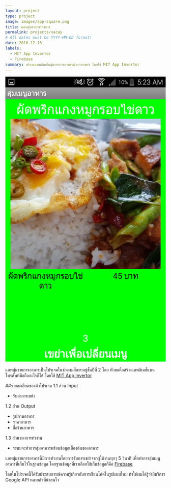 ```yaml
---
layout: project
type: project
image: images/app-square.png
title: แอพสุ่มรายการอาหาร
permalink: projects/vacay
# All dates must be YYYY-MM-DD format!
date: 2016-12-15
labels:
  - MIT App Invertor
  - Firebase
summary: สร้างแอพพลิเคชั่นสุ่มรายการอาหารด้วยการเขย่า โดยใช้ MIT App Invertor
---
```


<img class="ui medium right floated rounded image" src="../images/preview-page.png">

แอพสุ่มรายการอาหารเป็นโปรเจคในช่วงผมศึกษาอยู่ชั้นปีที่ 2 โดย หัวขอคือสร้างแอพลิเคชั่นบนโทรศัพท์มือถืออะไรก็ได้ โดยใช้ [MIT App Invertor](https://appinventor.mit.edu/)

##รายละเอียดของตัวโปรเจค
1.1 ส่วน Input
  * รับค่าการเขย่า

1.2 ส่วน Output
  * รูปภาพอาหาร
  * ราคาอาหาร
  * ชื่อร้านอาหาร

1.3 ส่วนของการทำงาน
  * ระบบจะทำการสุ่มอาหารพร้อมข้อมูลเบื้องต้นของอาหาร


แอพสุ่มรายการอาหารนี้มีการทำงานโดยการรับการเขย่าจากผู้ใช้งานทุกๆ 5 วินาที เพื่อทำการสุ่มเมนูอาหารที่เก็บไว้ในฐานข้อมูล โดยฐานข้อมูลที่เราเลือกใช้เก็บข้อมูลก็คือ [Firebase](https://firebase.google.com/)

โดยในโปรเจคนี้ได้รับประสบการณ์ความรู้เกียวกับการเขียนโค้ดในรูปแบบใหม่ ทำให้ผมได้รู้ว่ามีบริการ Google API หลายตัวที่น่าสนใจ
